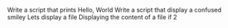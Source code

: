 Write a script that prints Hello, World
Write a script that display a confused smiley
Lets display a file
Displaying the content of a file if 2
